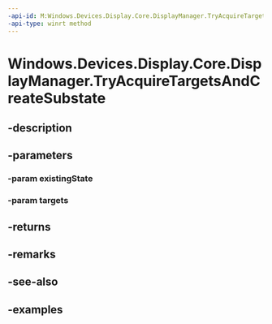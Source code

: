 ```yaml
---
-api-id: M:Windows.Devices.Display.Core.DisplayManager.TryAcquireTargetsAndCreateSubstate(Windows.Devices.Display.Core.DisplayState,Windows.Foundation.Collections.IIterable{Windows.Devices.Display.Core.DisplayTarget})
-api-type: winrt method
---
```


<!-- Method syntax.
public DisplayManagerResultWithState DisplayManager.TryAcquireTargetsAndCreateSubstate(DisplayState existingState, IIterable<DisplayTarget> targets)
-->

# Windows.Devices.Display.Core.DisplayManager.TryAcquireTargetsAndCreateSubstate

## -description

## -parameters
### -param existingState

### -param targets

## -returns

## -remarks

## -see-also

## -examples

